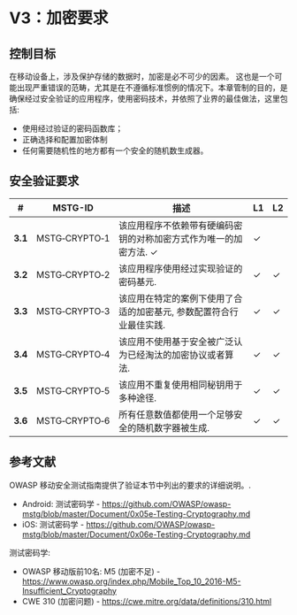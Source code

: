 # V3：加密要求

## 控制目标

在移动设备上，涉及保护存储的数据时，加密是必不可少的因素。 这也是一个可能出现严重错误的范畴，尤其是在不遵循标准惯例的情况下。本章管制的目的，是确保经过安全验证的应用程序，使用密码技术，并依照了业界的最佳做法，这里包括:

- 使用经过验证的密码函数库；
- 正确选择和配置加密体制
- 任何需要随机性的地方都有一个安全的随机数生成器。

## 安全验证要求

| # | MSTG-ID | 描述 | L1 | L2 |
| --- | --- | --- | --- | --- |
| **3.1** | MSTG‑CRYPTO‑1 | 该应用程序不依赖带有硬编码密钥的对称加密方式作为唯一的加密方法. ✓| ✓|
| **3.2** | MSTG‑CRYPTO‑2 | 该应用程序使用经过实现验证的密码基元. | ✓| ✓|
| **3.3** | MSTG‑CRYPTO‑3 | 该应用在特定的案例下使用了合适的加密基元, 参数配置符合行业最佳实践. | ✓| ✓|
| **3.4** | MSTG‑CRYPTO‑4 | 该应用不使用基于安全被广泛认为已经淘汰的加密协议或者算法.  | ✓| ✓|
| **3.5** | MSTG‑CRYPTO‑5 | 该应用不重复使用相同秘钥用于多种途径.  | ✓| ✓|
| **3.6** | MSTG‑CRYPTO‑6 | 所有任意数值都使用一个足够安全的随机数字器被生成. | ✓| ✓|

## 参考文献

OWASP 移动安全测试指南提供了验证本节中列出的要求的详细说明。.

- Android: 测试密码学 - <https://github.com/OWASP/owasp-mstg/blob/master/Document/0x05e-Testing-Cryptography.md>
- iOS: 测试密码学 - <https://github.com/OWASP/owasp-mstg/blob/master/Document/0x06e-Testing-Cryptography.md>

测试密码学:

- OWASP 移动版前10名: M5 (加密不足) - <https://www.owasp.org/index.php/Mobile_Top_10_2016-M5-Insufficient_Cryptography>
- CWE 310 (加密问题) - <https://cwe.mitre.org/data/definitions/310.html>
